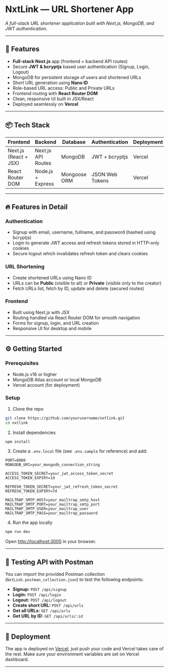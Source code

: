 # NxtLink — URL Shortener App

_A full-stack URL shortener application built with Next.js, MongoDB, and JWT authentication._

---

## 🚀 Features

- **Full-stack Next.js** app (frontend + backend API routes)
- Secure **JWT & bcryptjs** based user authentication (Signup, Login, Logout)
- MongoDB for persistent storage of users and shortened URLs
- Short URL generation using **Nano ID**
- Role-based URL access: Public and Private URLs
- Frontend routing with **React Router DOM**
- Clean, responsive UI built in JSX/React
- Deployed seamlessly on **Vercel**

---

## 📦 Tech Stack

| Frontend              | Backend            | Database     | Authentication  | Deployment |
| --------------------- | ------------------ | ------------ | --------------- | ---------- |
| Next.js (React + JSX) | Next.js API Routes | MongoDB      | JWT + bcryptjs  | Vercel     |
| React Router DOM      | Node.js + Express  | Mongoose ORM | JSON Web Tokens | Vercel     |

---

## 🔥 Features in Detail

### Authentication

- Signup with email, username, fullname, and password (hashed using bcryptjs)
- Login to generate JWT access and refresh tokens stored in HTTP-only cookies
- Secure logout which invalidates refresh token and clears cookies

### URL Shortening

- Create shortened URLs using Nano ID
- URLs can be **Public** (visible to all) or **Private** (visible only to the creator)
- Fetch URLs list, fetch by ID, update and delete (secured routes)

### Frontend

- Built using Next.js with JSX
- Routing handled via React Router DOM for smooth navigation
- Forms for signup, login, and URL creation
- Responsive UI for desktop and mobile

---

## ⚙️ Getting Started

### Prerequisites

- Node.js v16 or higher
- MongoDB Atlas account or local MongoDB
- Vercel account (for deployment)

### Setup

1. Clone the repo

```bash
git clone https://github.com/yourusername/nxtlink.git
cd nxtlink
```

2. Install dependencies

```bash
npm install
```

3. Create a `.env.local` file (see `.env.sample` for reference) and add:

```
PORT=8080
MONGODB_URI=your_mongodb_connection_string

ACCESS_TOKEN_SECRET=your_jwt_access_token_secret
ACCESS_TOKEN_EXPIRY=1d

REFRESH_TOKEN_SECRET=your_jwt_refresh_token_secret
REFRESH_TOKEN_EXPIRY=7d

MAILTRAP_SMTP_HOST=your_mailtrap_smtp_host
MAILTRAP_SMTP_PORT=your_mailtrap_smtp_port
MAILTRAP_SMTP_USER=your_mailtrap_user
MAILTRAP_SMTP_PASS=your_mailtrap_password
```

4. Run the app locally

```bash
npm run dev
```

Open [http://localhost:3000](http://localhost:3000) in your browser.

---

## 🧪 Testing API with Postman

You can import the provided Postman collection (`NxtLink.postman_collection.json`) to test the following endpoints:

- **Signup:** `POST /api/signup`
- **Login:** `POST /api/login`
- **Logout:** `POST /api/logout`
- **Create short URL:** `POST /api/urls`
- **Get all URLs:** `GET /api/urls`
- **Get URL by ID:** `GET /api/urls/:id`

---

## 🚀 Deployment

The app is deployed on [Vercel](https://vercel.com/), just push your code and Vercel takes care of the rest. Make sure your environment variables are set on Vercel dashboard.

---
